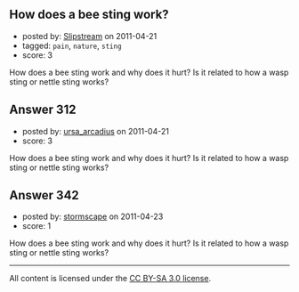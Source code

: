 ## How does a bee sting work?

- posted by: [Slipstream](https://stackexchange.com/users/-1/39-slipstream) on 2011-04-21
- tagged: `pain`, `nature`, `sting`
- score: 3

How does a bee sting work and why does it hurt? Is it related to how a wasp sting or nettle sting works?


## Answer 312

- posted by: [ursa_arcadius](https://stackexchange.com/users/-1/68-ursa-arcadius) on 2011-04-21
- score: 3

How does a bee sting work and why does it hurt? Is it related to how a wasp sting or nettle sting works?


## Answer 342

- posted by: [stormscape](https://stackexchange.com/users/-1/169-stormscape) on 2011-04-23
- score: 1

How does a bee sting work and why does it hurt? Is it related to how a wasp sting or nettle sting works?



---

All content is licensed under the [CC BY-SA 3.0 license](https://creativecommons.org/licenses/by-sa/3.0/).

